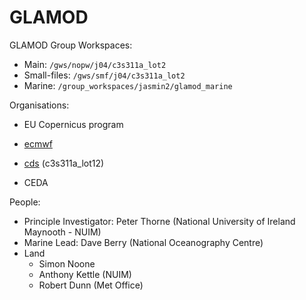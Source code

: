 # GLAMOD #

GLAMOD Group Workspaces:

* Main: `/gws/nopw/j04/c3s311a_lot2`
* Small-files: `/gws/smf/j04/c3s311a_lot2`
* Marine: `/group_workspaces/jasmin2/glamod_marine`



Organisations:

* EU Copernicus program 
* [ecmwf](https://www.ecmwf.int)

* [cds](cds.climate.copernicus.eu) (c3s311a_lot12)
* CEDA



People:

* Principle Investigator: Peter Thorne (National University of Ireland Maynooth - NUIM)
* Marine Lead: Dave Berry (National Oceanography Centre)
* Land
  * Simon Noone
  * Anthony Kettle (NUIM)
  * Robert Dunn (Met Office)